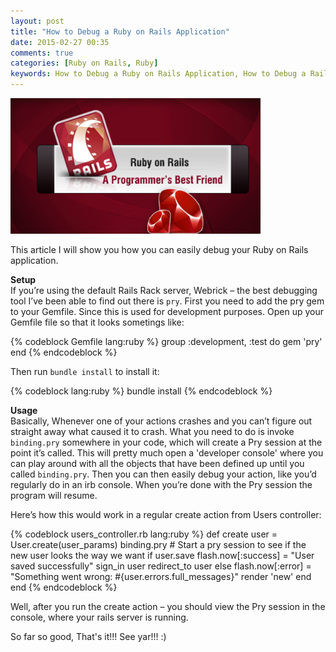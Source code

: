 ```yaml
---
layout: post
title: "How to Debug a Ruby on Rails Application"
date: 2015-02-27 00:35
comments: true
categories: [Ruby on Rails, Ruby]
keywords: How to Debug a Ruby on Rails Application, How to Debug a Rails Application, Debug a Ruby on Rails Application, Debug a Rails Application
---
```


<p>
  <img src="/images/ruby_on_rails.png" width="400" alt="How to Debug a Ruby on Rails Application" />
</p>

<p>
  This article I will show you how you can easily debug your Ruby on Rails application.
</p>

<p>
  <strong>Setup</strong><br/>
  If you’re using the default Rails Rack server, Webrick – the best debugging tool I’ve been able to find out there is <code>pry</code>. First you need to add the pry gem to your Gemfile. Since this is used for development purposes. Open up your Gemfile file so that it looks sometings like:
</p>

{% codeblock Gemfile lang:ruby %}
group :development, :test do
  gem 'pry'
end
{% endcodeblock %}

<p>
  Then run <code>bundle install</code> to install it:
</p>

{% codeblock lang:ruby %}
bundle install
{% endcodeblock %}

<p>
  <strong>Usage</strong><br/>
  Basically, Whenever one of your actions crashes and you can’t figure out straight away what caused it to crash. What you need to do is invoke <code>binding.pry</code> somewhere in your code, which will create a Pry session at the point it’s called. This will pretty much open a 'developer console' where you can play around with all the objects that have been defined up until you called <code>binding.pry</code>. Then you can then easily debug your action, like you’d regularly do in an irb console. When you’re done with the Pry session the program will resume.
</p>

<p>
  Here’s how this would work in a regular create action from Users controller:
</p>

{% codeblock users_controller.rb lang:ruby %}
def create
  user = User.create(user_params)
  binding.pry # Start a pry session to see if the new user looks the way we want
  if user.save
     flash.now[:success] = "User saved successfully"
     sign_in user
     redirect_to user
  else
     flash.now[:error] = "Something went wrong: #{user.errors.full_messages}"
     render 'new'
  end
end
{% endcodeblock %}

<p>
  Well, after you run the create action – you should view the Pry session in the console, where your rails server is running.
</p>

<p>
  So far so good, That's it!!! See yar!!! :)
</p>
